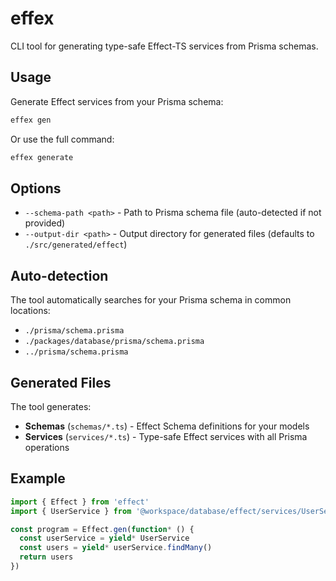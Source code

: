 # effex

CLI tool for generating type-safe Effect-TS services from Prisma schemas.

## Usage

Generate Effect services from your Prisma schema:

```bash
effex gen
```

Or use the full command:

```bash
effex generate
```

## Options

- `--schema-path <path>` - Path to Prisma schema file (auto-detected if not provided)
- `--output-dir <path>` - Output directory for generated files (defaults to `./src/generated/effect`)

## Auto-detection

The tool automatically searches for your Prisma schema in common locations:
- `./prisma/schema.prisma`
- `./packages/database/prisma/schema.prisma`
- `../prisma/schema.prisma`

## Generated Files

The tool generates:
- **Schemas** (`schemas/*.ts`) - Effect Schema definitions for your models
- **Services** (`services/*.ts`) - Type-safe Effect services with all Prisma operations

## Example

```typescript
import { Effect } from 'effect'
import { UserService } from '@workspace/database/effect/services/UserService'

const program = Effect.gen(function* () {
  const userService = yield* UserService
  const users = yield* userService.findMany()
  return users
})
```

